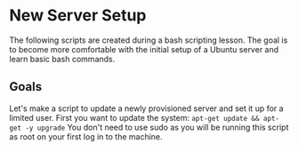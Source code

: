 # New Server Setup

The following scripts are created during a bash scripting lesson.  The goal is to become more comfortable with the initial setup of a Ubuntu server and learn basic bash commands.

## Goals

Let's make a script to update a newly provisioned server and set it up for a limited user.  First you want to update the system:
`apt-get update && apt-get -y upgrade`
You don't need to use sudo as you will be running this script as root on your first log in to the machine.
  
